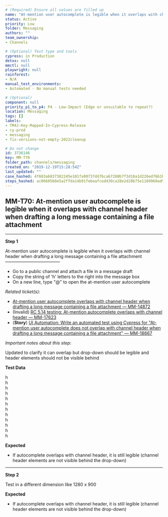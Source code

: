 ```yaml
---
# (Required) Ensure all values are filled up
name: "At-mention user autocomplete is legible when it overlaps with channel header when drafting a long message containing a file attachment"
status: Active
priority: Low
folder: Messaging
authors: ""
team_ownership: 
- Channels

# (Optional) Test type and tools
cypress: in Production
detox: null
mmctl: null
playwright: null
rainforest: 
- N/A
manual_test_environments: 
- Automated - No manual tests needed

# (Optional)
component: null
priority_p1_to_p4: P4 - Low-Impact (Edge or unsuitable to repeat?)
location: Messaging
tags: []
labels: 
- TM4J-Key-Mapped-In-Cypress-Release
- cy-prod
- messaging
- fix-versions-not-empty-2022cleanup

# Do not change
id: 3736146
key: MM-T70
folder_path: channels/messaging
created_on: "2019-12-19T15:28:54Z"
last_updated: ""
case_hashed: 4f603a6837382245e101fa90737dd7bca67280b7f3d18a1d226ed76b1b337f8370db272c2dabbafc6c4c99fae8ed5aab
steps_hashed: ac0660560e5a2ffda14b91fe6eafced430ca28e2d28b75e1189960ad9a39ccc20295820c455a2fd5976efee9a3466478
---
```


## MM-T70: At-mention user autocomplete is legible when it overlaps with channel header when drafting a long message containing a file attachment

---

**Step 1**

At-mention user autocomplete is legible when it overlaps with channel header when drafting a long message containing a file attachment\
–––––––––––––––––––––––––

- Go to a public channel and attach a file in a message draft
- Copy the string of 'h' letters to the right into the message box
- On a new line, type "@" to open the at-mention user autocomplete

_Related ticket(s):_

- [At-mention user autocomplete overlaps with channel header when drafting a long message containing a file attachment — MM-14872](https://mattermost.atlassian.net/browse/MM-14872)
- (Invalid) [RC 5.14 testing: At-mention autocomplete overlaps with channel header — MM-17623](https://mattermost.atlassian.net/browse/MM-17623)
- (**Story**) [UI Automation: Write an automated test using Cypress for "At-mention user autocomplete does not overlap with channel header when drafting a long message containing a file attachment" — MM-18667](https://mattermost.atlassian.net/browse/MM-18667)

_Important notes about this step:_

Updated to clarify it can overlap but drop-down should be legible and header elements should not be visible behind

**Test Data**

h\
h\
h\
h\
h\
h\
h\
h\
h\
h\
h\
h

**Expected**

- If autocomplete overlaps with channel header, it is still legible (channel header elements are not visible behind the drop-down)

---

**Step 2**

Test in a different dimension like 1280 x 900

**Expected**

- If autocomplete overlaps with channel header, it is still legible (channel header elements are not visible behind the drop-down)
